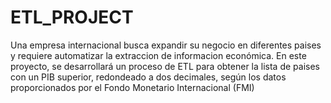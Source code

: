 # ETL_PROJECT
Una empresa internacional busca expandir su negocio en diferentes paises y requiere automatizar la extraccion de informacion económica. En este proyecto, se desarrollará un proceso de ETL para obtener la lista de paises con un PIB superior, redondeado a dos decimales, según los datos proporcionados por el Fondo Monetario Internacional (FMI)
